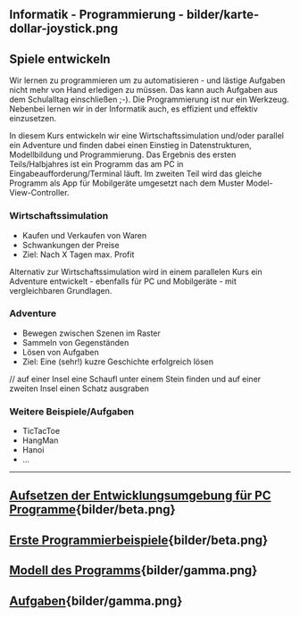 
Informatik - Programmierung - bilder/karte-dollar-joystick.png
---
## Spiele entwickeln

Wir lernen zu programmieren um zu automatisieren - und lästige Aufgaben nicht mehr von Hand erledigen zu müssen. Das kann auch Aufgaben aus dem Schulalltag einschließen ;-). Die Programmierung ist nur ein Werkzeug. Nebenbei lernen wir in der Informatik auch, es effizient und effektiv einzusetzen.

In diesem Kurs entwickeln wir eine Wirtschaftssimulation und/oder parallel ein Adventure und finden dabei einen Einstieg in Datenstrukturen, Modellbildung und Programmierung. Das Ergebnis des ersten Teils/Halbjahres ist ein Programm das am PC in Eingabeaufforderung/Terminal läuft. Im zweiten Teil wird das gleiche Programm als App für Mobilgeräte umgesetzt nach dem Muster Model-View-Controller.

### Wirtschaftssimulation

* Kaufen und Verkaufen von Waren
* Schwankungen der Preise
* Ziel: Nach X Tagen max. Profit

Alternativ zur Wirtschaftssimulation wird in einem parallelen Kurs ein Adventure entwickelt - ebenfalls für PC und Mobilgeräte - mit vergleichbaren Grundlagen.

### Adventure

* Bewegen zwischen Szenen im Raster
* Sammeln von Gegenständen
* Lösen von Aufgaben
* Ziel: Eine (sehr!) kuzre Geschichte erfolgreich lösen

// auf einer Insel eine Schaufl unter einem Stein finden und auf einer zweiten Insel einen Schatz ausgraben

### Weitere Beispiele/Aufgaben

* TicTacToe
* HangMan
* Hanoi
* ...

---
## [Aufsetzen der Entwicklungsumgebung  für PC Programme](setup-dev-groovy.md){bilder/beta.png}
## [Erste Programmierbeispiele](prog-intro.md){bilder/beta.png}
## [Modell des Programms](modell-ws.md){bilder/gamma.png}
## [Aufgaben](aufgaben.md){bilder/gamma.png}
